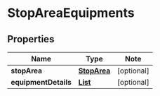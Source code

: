 # StopAreaEquipments

## Properties

Name | Type | Note
---- | ---- | ----
**stopArea** | [**StopArea**](StopArea.md) | [optional] 
**equipmentDetails** | [**List<EquipmentDetails>**](EquipmentDetails.md) | [optional] 

